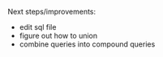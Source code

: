 Next steps/improvements:
- edit sql file
- figure out how to union
- combine queries into compound queries
